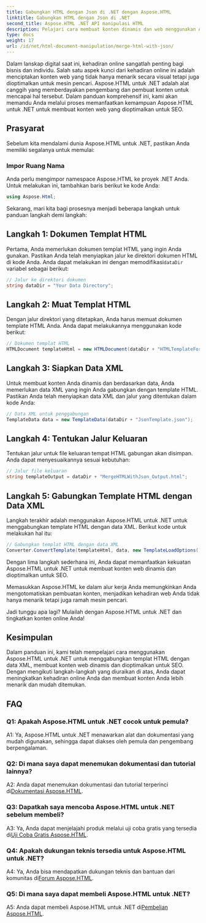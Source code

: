 ```yaml
---
title: Gabungkan HTML dengan Json di .NET dengan Aspose.HTML
linktitle: Gabungkan HTML dengan Json di .NET
second_title: Aspose.HTML .NET API manipulasi HTML
description: Pelajari cara membuat konten dinamis dan web menggunakan Aspose.HTML untuk .NET. Berdayakan kehadiran online Anda dan libatkan audiens Anda.
type: docs
weight: 17
url: /id/net/html-document-manipulation/merge-html-with-json/
---
```


Dalam lanskap digital saat ini, kehadiran online sangatlah penting bagi bisnis dan individu. Salah satu aspek kunci dari kehadiran online ini adalah menciptakan konten web yang tidak hanya menarik secara visual tetapi juga dioptimalkan untuk mesin pencari. Aspose.HTML untuk .NET adalah alat canggih yang memberdayakan pengembang dan pembuat konten untuk mencapai hal tersebut. Dalam panduan komprehensif ini, kami akan memandu Anda melalui proses memanfaatkan kemampuan Aspose.HTML untuk .NET untuk membuat konten web yang dioptimalkan untuk SEO. 

## Prasyarat

Sebelum kita mendalami dunia Aspose.HTML untuk .NET, pastikan Anda memiliki segalanya untuk memulai:

### Impor Ruang Nama

Anda perlu mengimpor namespace Aspose.HTML ke proyek .NET Anda. Untuk melakukan ini, tambahkan baris berikut ke kode Anda:

```csharp
using Aspose.Html;
```

Sekarang, mari kita bagi prosesnya menjadi beberapa langkah untuk panduan langkah demi langkah:

## Langkah 1: Dokumen Templat HTML

 Pertama, Anda memerlukan dokumen templat HTML yang ingin Anda gunakan. Pastikan Anda telah menyiapkan jalur ke direktori dokumen HTML di kode Anda. Anda dapat melakukan ini dengan memodifikasi`dataDir` variabel sebagai berikut:

```csharp
// Jalur ke direktori dokumen
string dataDir = "Your Data Directory";
```

## Langkah 2: Muat Templat HTML

Dengan jalur direktori yang ditetapkan, Anda harus memuat dokumen template HTML Anda. Anda dapat melakukannya menggunakan kode berikut:

```csharp
// Dokumen templat HTML
HTMLDocument templateHtml = new HTMLDocument(dataDir + "HTMLTemplateForJson.html");
```

## Langkah 3: Siapkan Data XML

Untuk membuat konten Anda dinamis dan berdasarkan data, Anda memerlukan data XML yang ingin Anda gabungkan dengan template HTML. Pastikan Anda telah menyiapkan data XML dan jalur yang ditentukan dalam kode Anda:

```csharp
// Data XML untuk penggabungan
TemplateData data = new TemplateData(dataDir + "JsonTemplate.json");
```

## Langkah 4: Tentukan Jalur Keluaran

Tentukan jalur untuk file keluaran tempat HTML gabungan akan disimpan. Anda dapat menyesuaikannya sesuai kebutuhan:

```csharp
// Jalur file keluaran
string templateOutput = dataDir + "MergeHTMLWithJson_Output.html";
```

## Langkah 5: Gabungkan Template HTML dengan Data XML

Langkah terakhir adalah menggunakan Aspose.HTML untuk .NET untuk menggabungkan template HTML dengan data XML. Berikut kode untuk melakukan hal itu:

```csharp
// Gabungkan templat HTML dengan data XML
Converter.ConvertTemplate(templateHtml, data, new TemplateLoadOptions(), templateOutput);
```

Dengan lima langkah sederhana ini, Anda dapat memanfaatkan kekuatan Aspose.HTML untuk .NET untuk membuat konten web dinamis dan dioptimalkan untuk SEO. 

Memasukkan Aspose.HTML ke dalam alur kerja Anda memungkinkan Anda mengotomatiskan pembuatan konten, menjadikan kehadiran web Anda tidak hanya menarik tetapi juga ramah mesin pencari. 

Jadi tunggu apa lagi? Mulailah dengan Aspose.HTML untuk .NET dan tingkatkan konten online Anda!

## Kesimpulan

Dalam panduan ini, kami telah mempelajari cara menggunakan Aspose.HTML untuk .NET untuk menggabungkan templat HTML dengan data XML, membuat konten web dinamis dan dioptimalkan untuk SEO. Dengan mengikuti langkah-langkah yang diuraikan di atas, Anda dapat meningkatkan kehadiran online Anda dan membuat konten Anda lebih menarik dan mudah ditemukan.

## FAQ

### Q1: Apakah Aspose.HTML untuk .NET cocok untuk pemula?

A1: Ya, Aspose.HTML untuk .NET menawarkan alat dan dokumentasi yang mudah digunakan, sehingga dapat diakses oleh pemula dan pengembang berpengalaman.

### Q2: Di mana saya dapat menemukan dokumentasi dan tutorial lainnya?

 A2: Anda dapat menemukan dokumentasi dan tutorial terperinci di[Dokumentasi Aspose.HTML](https://reference.aspose.com/html/net/).

### Q3: Dapatkah saya mencoba Aspose.HTML untuk .NET sebelum membeli?

 A3: Ya, Anda dapat menjelajahi produk melalui uji coba gratis yang tersedia di[Uji Coba Gratis Aspose.HTML](https://releases.aspose.com/).

### Q4: Apakah dukungan teknis tersedia untuk Aspose.HTML untuk .NET?

 A4: Ya, Anda bisa mendapatkan dukungan teknis dan bantuan dari komunitas di[Forum Aspose.HTML](https://forum.aspose.com/).

### Q5: Di mana saya dapat membeli Aspose.HTML untuk .NET?

 A5: Anda dapat membeli Aspose.HTML untuk .NET di[Pembelian Aspose.HTML](https://purchase.aspose.com/buy).